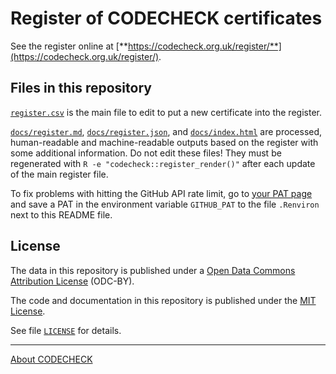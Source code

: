 # Register of CODECHECK certificates

See the register online at [**https://codecheck.org.uk/register/**](https://codecheck.org.uk/register/).

## Files in this repository

[`register.csv`](register.csv) is the main file to edit to put a new certificate into the register.

[`docs/register.md`](register.md), [`docs/register.json`](docs/register.json),  and [`docs/index.html`](https://codecheck.org.uk/register) are processed, human-readable and machine-readable outputs based on the register with some additional information.
Do not edit these files!
They must be regenerated with `R -e "codecheck::register_render()"` after each update of the main register file.

To fix problems with hitting the GitHub API rate limit, go to [your PAT page](https://github.com/settings/tokens) and save a PAT in the environment variable `GITHUB_PAT` to the file `.Renviron` next to this README file.

## License

The data in this repository is published under a [Open Data Commons Attribution License](https://opendatacommons.org/licenses/by/summary/) (ODC-BY).

The code and documentation in this repository is published under the [MIT License](https://choosealicense.com/licenses/mit/).

See file [`LICENSE`](LICENSE) for details.

------

[About CODECHECK](https://codecheck.org.uk/)
